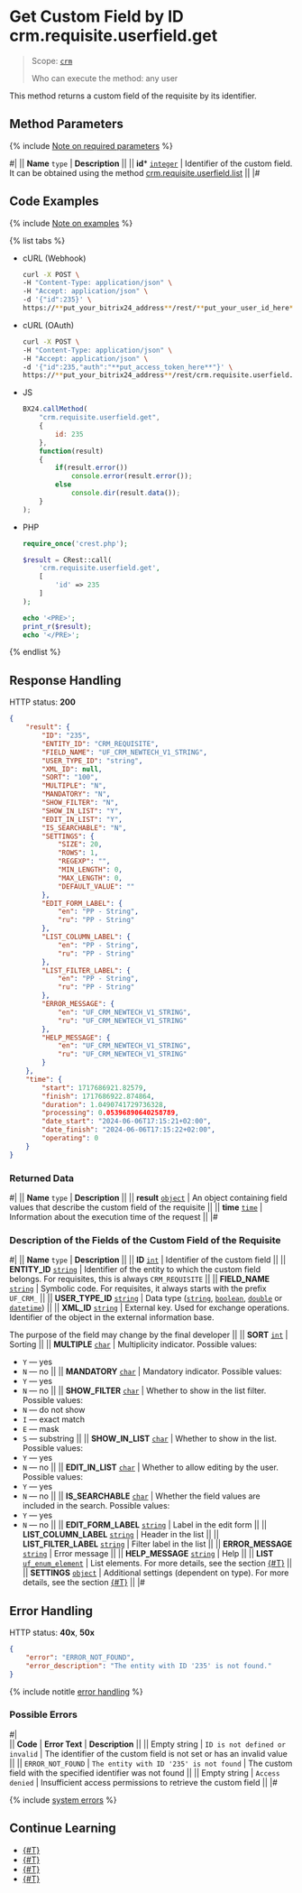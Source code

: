 # Get Custom Field by ID crm.requisite.userfield.get

> Scope: [`crm`](../../../scopes/permissions.md)
>
> Who can execute the method: any user

This method returns a custom field of the requisite by its identifier.

## Method Parameters

{% include [Note on required parameters](../../../../_includes/required.md) %}

#|
|| **Name**
`type` | **Description** ||
|| **id***
[`integer`](../../../data-types.md) | Identifier of the custom field. It can be obtained using the method [crm.requisite.userfield.list](./crm-requisite-userfield-list.md) ||
|#

## Code Examples

{% include [Note on examples](../../../../_includes/examples.md) %}

{% list tabs %}

- cURL (Webhook)

    ```bash
    curl -X POST \
    -H "Content-Type: application/json" \
    -H "Accept: application/json" \
    -d '{"id":235}' \
    https://**put_your_bitrix24_address**/rest/**put_your_user_id_here**/**put_your_webhook_here**/crm.requisite.userfield.get
    ```

- cURL (OAuth) 

    ```bash
    curl -X POST \
    -H "Content-Type: application/json" \
    -H "Accept: application/json" \
    -d '{"id":235,"auth":"**put_access_token_here**"}' \
    https://**put_your_bitrix24_address**/rest/crm.requisite.userfield.get
    ```

- JS

    ```js
    BX24.callMethod(
        "crm.requisite.userfield.get",
        {
            id: 235
        },
        function(result)
        {
            if(result.error())
                console.error(result.error());
            else
                console.dir(result.data());
        }
    );
    ```

- PHP

    ```php
    require_once('crest.php');

    $result = CRest::call(
        'crm.requisite.userfield.get',
        [
            'id' => 235
        ]
    );

    echo '<PRE>';
    print_r($result);
    echo '</PRE>';
    ```

{% endlist %}

## Response Handling

HTTP status: **200**

```json
{
    "result": {
        "ID": "235",
        "ENTITY_ID": "CRM_REQUISITE",
        "FIELD_NAME": "UF_CRM_NEWTECH_V1_STRING",
        "USER_TYPE_ID": "string",
        "XML_ID": null,
        "SORT": "100",
        "MULTIPLE": "N",
        "MANDATORY": "N",
        "SHOW_FILTER": "N",
        "SHOW_IN_LIST": "Y",
        "EDIT_IN_LIST": "Y",
        "IS_SEARCHABLE": "N",
        "SETTINGS": {
            "SIZE": 20,
            "ROWS": 1,
            "REGEXP": "",
            "MIN_LENGTH": 0,
            "MAX_LENGTH": 0,
            "DEFAULT_VALUE": ""
        },
        "EDIT_FORM_LABEL": {
            "en": "PP - String",
            "ru": "PP - String"
        },
        "LIST_COLUMN_LABEL": {
            "en": "PP - String",
            "ru": "PP - String"
        },
        "LIST_FILTER_LABEL": {
            "en": "PP - String",
            "ru": "PP - String"
        },
        "ERROR_MESSAGE": {
            "en": "UF_CRM_NEWTECH_V1_STRING",
            "ru": "UF_CRM_NEWTECH_V1_STRING"
        },
        "HELP_MESSAGE": {
            "en": "UF_CRM_NEWTECH_V1_STRING",
            "ru": "UF_CRM_NEWTECH_V1_STRING"
        }
    },
    "time": {
        "start": 1717686921.82579,
        "finish": 1717686922.874864,
        "duration": 1.0490741729736328,
        "processing": 0.05396890640258789,
        "date_start": "2024-06-06T17:15:21+02:00",
        "date_finish": "2024-06-06T17:15:22+02:00",
        "operating": 0
    }
}
```

### Returned Data

#|
|| **Name**
`type` | **Description** ||
|| **result**
[`object`](../../../data-types.md) | An object containing field values that describe the custom field of the requisite ||
|| **time**
[`time`](../../../data-types.md) | Information about the execution time of the request ||
|#

### Description of the Fields of the Custom Field of the Requisite

#|
|| **Name**
`type` | **Description** ||
|| **ID**
[`int`](../../../data-types.md) | Identifier of the custom field ||
|| **ENTITY_ID**
[`string`](../../../data-types.md) | Identifier of the entity to which the custom field belongs. For requisites, this is always `CRM_REQUISITE` ||
|| **FIELD_NAME**
[`string`](../../../data-types.md) | Symbolic code. For requisites, it always starts with the prefix `UF_CRM_` ||
|| **USER_TYPE_ID**
[`string`](../../../data-types.md) | Data type ([`string`](../../universal/user-defined-fields/crm-userfield-types.md), [`boolean`](../../universal/user-defined-fields/crm-userfield-types.md), [`double`](../../universal/user-defined-fields/crm-userfield-types.md) or [`datetime`](../../universal/user-defined-fields/crm-userfield-types.md)) ||
|| **XML_ID**
[`string`](../../../data-types.md) | External key. Used for exchange operations. Identifier of the object in the external information base. 

The purpose of the field may change by the final developer ||
|| **SORT**
[`int`](../../../data-types.md) | Sorting ||
|| **MULTIPLE**
[`char`](../../../data-types.md) | Multiplicity indicator. Possible values:
- `Y` — yes
- `N` — no
||
|| **MANDATORY**
[`char`](../../../data-types.md) | Mandatory indicator. Possible values:
- `Y` — yes
- `N` — no 
||
|| **SHOW_FILTER**
[`char`](../../../data-types.md) | Whether to show in the list filter. Possible values:
- `N` — do not show
- `I` — exact match
- `E` — mask
- `S` — substring 
||
|| **SHOW_IN_LIST**
[`char`](../../../data-types.md) | Whether to show in the list. Possible values:
- `Y` — yes
- `N` — no 
||
|| **EDIT_IN_LIST**
[`char`](../../../data-types.md) | Whether to allow editing by the user. Possible values:
- `Y` — yes
- `N` — no 
||
|| **IS_SEARCHABLE**
[`char`](../../../data-types.md) | Whether the field values are included in the search. Possible values:
- `Y` — yes
- `N` — no 
||
|| **EDIT_FORM_LABEL**
[`string`](../../../data-types.md) | Label in the edit form ||
|| **LIST_COLUMN_LABEL**
[`string`](../../../data-types.md) | Header in the list ||
|| **LIST_FILTER_LABEL**
[`string`](../../../data-types.md) | Filter label in the list ||
|| **ERROR_MESSAGE**
[`string`](../../../data-types.md) | Error message ||
|| **HELP_MESSAGE**
[`string`](../../../data-types.md) | Help ||
|| **LIST**
[`uf_enum_element`](../../../data-types.md) | List elements. For more details, see the section [{#T}](../../universal/user-defined-fields/crm-userfield-enumeration-fields.md) ||
|| **SETTINGS**
[`object`](../../../data-types.md) | Additional settings (dependent on type). For more details, see the section [{#T}](../../universal/user-defined-fields/crm-userfield-settings-fields.md) ||
|#

## Error Handling

HTTP status: **40x**, **50x**

```json
{
    "error": "ERROR_NOT_FOUND",
    "error_description": "The entity with ID '235' is not found."
}
```

{% include notitle [error handling](../../../../_includes/error-info.md) %}

### Possible Errors

#|  
|| **Code** | **Error Text** | **Description** ||
|| Empty string | `ID is not defined or invalid` | The identifier of the custom field is not set or has an invalid value ||
|| `ERROR_NOT_FOUND` | `The entity with ID '235' is not found` | The custom field with the specified identifier was not found ||
|| Empty string | `Access denied` | Insufficient access permissions to retrieve the custom field ||
|#

{% include [system errors](../../../../_includes/system-errors.md) %}

## Continue Learning

- [{#T}](./crm-requisite-userfield-add.md)
- [{#T}](./crm-requisite-userfield-update.md)
- [{#T}](./crm-requisite-userfield-list.md)
- [{#T}](./crm-requisite-userfield-delete.md)